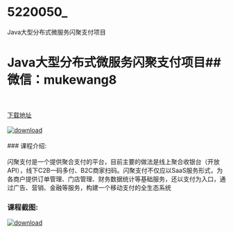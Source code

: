 # 5220050_
Java大型分布式微服务闪聚支付项目
# Java大型分布式微服务闪聚支付项目## 微信：mukewang8
<br/></br>[下载地址](http://www.36tz.cn/article/5220050 "下载地址")
<br/></br>[![download](http://36tz.cn/muke_img/2021_06_1-10-300x189.png "下载地址")](http://www.36tz.cn/article/5220050 "下载地址")
<br/></br>### 课程介绍:<br/></br>闪聚支付是一个提供聚合支付的平台，目前主要的做法是线上聚合收银台（开放API），线下C2B一码多付、B2C商家扫码。闪聚支付不仅应以SaaS服务形式，为各商户提供订单管理、门店管理、财务数据统计等基础服务，还以支付为入口，通过广告、营销、金融等服务，构建一个移动支付的全生态系统

### 课程截图:
[![download](http://36tz.cn/muke_img/2021_06_2-7.png "下载地址")](http://www.36tz.cn/article/5220050 "下载地址")
